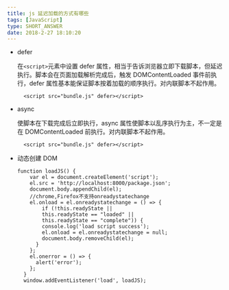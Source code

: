 ```yaml
---
title: js 延迟加载的方式有哪些
tags: [JavaScript]
type: SHORT_ANSWER
date: 2018-2-27 18:10:20
---
```


- defer

  在`<script>`元素中设置 defer 属性，相当于告诉浏览器立即下载脚本，但延迟执行。脚本会在页面加载解析完成后，触发 DOMContentLoaded 事件前执行，defer 属性基本能保证脚本按着加载的顺序执行。对内联脚本不起作用。

  ```
    <script src="bundle.js" defer></script>
  ```

- async

  使脚本在下载完成后立即执行，async 属性使脚本以乱序执行为主，不一定是在 DOMContentLoaded 前执行。对内联脚本不起作用。

  ```
    <script src="bundle.js" defer></script>
  ```

- 动态创建 DOM

  ```
  function loadJS() {
      var el = document.createElement('script');
      el.src = 'http://localhost:8000/package.json';
      document.body.appendChild(el);
      //chrome,Firefox不支持onreadystatechange
      el.onload = el.onreadystatechange = () => {
          if (!this.readyState ||
          this.readyState == "loaded" ||
          this.readyState == "complete")) {
          console.log('load script success');
          el.onload = el.onreadystatechange = null;
          document.body.removeChild(el);
        }
      };
      el.onerror = () => {
        alert('error');
      };
    }
    window.addEventListener('load', loadJS);
  ```
